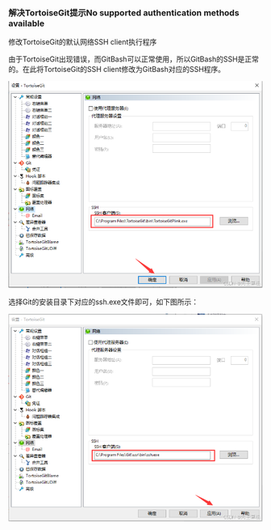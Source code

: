 

### 解决TortoiseGit提示No supported authentication methods available


修改TortoiseGit的默认网络SSH client执行程序


由于TortoiseGit出现错误，而GitBash可以正常使用，所以GitBash的SSH是正常的。在此将TortoiseGit的SSH client修改为GitBash对应的SSH程序。

![iamge](./images/[tortoisegit][20250325001].png)


选择Git的安装目录下对应的ssh.exe文件即可，如下图所示：

![iamge](./images/[tortoisegit][20250325002].png)
